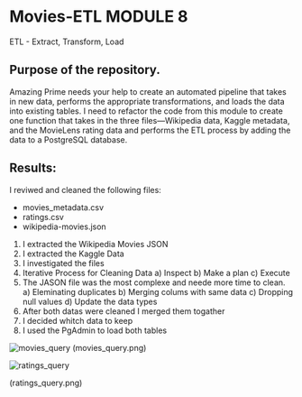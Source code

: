 # Movies-ETL MODULE 8
ETL - Extract, Transform, Load

## Purpose of the repository.
Amazing Prime needs your help to create an automated pipeline that takes in new data, performs the appropriate transformations, and loads the data into existing tables.
I need to refactor the code from this module to create one function that takes in the three files—Wikipedia data, Kaggle metadata, and the MovieLens rating data 
and performs the ETL process by adding the data to a PostgreSQL database.

## Results: 
I reviwed and cleaned the following files:
* movies_metadata.csv
* ratings.csv
* wikipedia-movies.json
1. I extracted the Wikipedia Movies JSON
2. I extracted the Kaggle Data
3. I investigated the files
4. Iterative Process for Cleaning Data
a) Inspect
b) Make a plan
c) Execute 
5. The JASON file was the most complexe and neede more time to clean.
a) Eleminating duplicates
b) Merging colums with same data
c) Dropping null values
d) Update the data types
6. After both datas were cleaned I merged them togather
7. I decided whitch data to keep
8. I used the PgAdmin to load both tables

![movies_query](https://user-images.githubusercontent.com/95668609/155263517-060c7b52-5faf-4848-b4c2-8730865bd399.png)
(movies_query.png)

![ratings_query](https://user-images.githubusercontent.com/95668609/155263529-ce86a631-114d-4f2a-af58-753fd58668bb.png)

(ratings_query.png)
